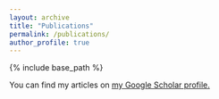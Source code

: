 ```yaml
---
layout: archive
title: "Publications"
permalink: /publications/
author_profile: true
---
```

{% include base_path %}

You can find my articles on <u><a href="https://scholar.google.com/citations?user=DSYW9cUAAAAJ&hl=en">my Google Scholar profile</a>.</u>

<!-- 
{% if author.googlescholar %}
  You can also find my articles on <u><a href="{{author.googlescholar}}">my Google Scholar profile</a>.</u>
{% endif %} -->

<!-- {% for post in site.publications reversed %}
  {% include archive-single.html %}
{% endfor %} -->
